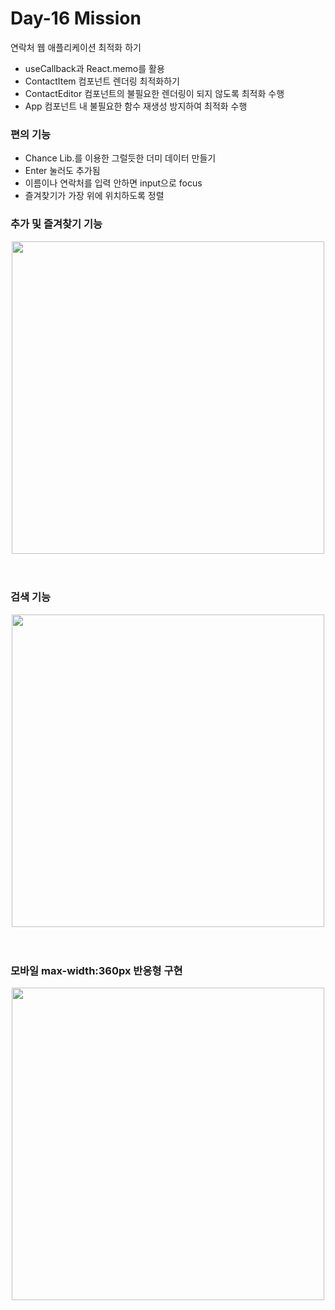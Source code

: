 # Day-16 Mission

연락처 웹 애플리케이션 최적화 하기
- useCallback과 React.memo를 활용
- ContactItem 컴포넌트 렌더링 최적화하기
- ContactEditor 컴포넌트의 불필요한 렌더링이 되지 않도록 최적화 수행
- App 컴포넌트 내 불필요한 함수 재생성 방지하여 최적화 수행

### 편의 기능

- Chance Lib.를 이용한 그럴듯한 더미 데이터 만들기
- Enter 눌러도 추가됨
- 이름이나 연락처를 입력 안하면 input으로 focus
- 즐겨찾기가 가장 위에 위치하도록 정렬

### 추가 및 즐겨찾기 기능

<div align="center">
  <img width="500px" src="https://github.com/redcontroller/onebite-react/assets/11751089/6d47c391-3d9b-4d42-be39-9e3ef494e295" />
</div>

<br >
<br >

### 검색 기능

<div align="center">
  <img width="500px" src="https://github.com/redcontroller/onebite-react/assets/11751089/400def27-cf12-430e-b5e2-fbe839f0524b" />
</div>

<br >
<br >

### 모바일 max-width:360px 반응형 구현

<div align="center">
  <img width="500px" src="https://github.com/redcontroller/onebite-react/assets/11751089/faa7871a-3913-4bfe-8146-4648e32b905d" />
</div>
